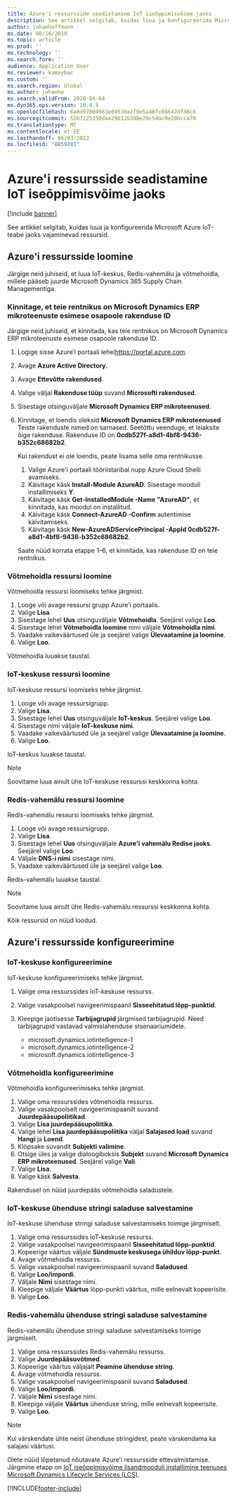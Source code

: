 ```yaml
---
title: Azure'i ressursside seadistamine IoT iseõppimisvõime jaoks
description: See artikkel selgitab, kuidas luua ja konfigureerida Microsoft Azure IoT-teabe jaoks vajaminevad ressursid.
author: johanhoffmann
ms.date: 08/16/2019
ms.topic: article
ms.prod: ''
ms.technology: ''
ms.search.form: ''
audience: Application User
ms.reviewer: kamaybac
ms.custom: ''
ms.search.region: Global
ms.author: johanho
ms.search.validFrom: 2020-04-04
ms.dyn365.ops.version: 10.0.5
ms.openlocfilehash: 6a0d97004963e04530a2f0e5a407c04642dfd8cb
ms.sourcegitcommit: 52b7225350daa29b1263d8e29c54ac9e20bcca70
ms.translationtype: MT
ms.contentlocale: et-EE
ms.lasthandoff: 06/03/2022
ms.locfileid: "8859281"
---
```

# <a name="set-up-azure-resources-for-iot-intelligence"></a>Azure'i ressursside seadistamine IoT iseõppimisvõime jaoks

[!include [banner](../../includes/banner.md)]

See artikkel selgitab, kuidas luua ja konfigureerida Microsoft Azure IoT-teabe jaoks vajaminevad ressursid.

## <a name="create-azure-resources"></a>Azure'i ressursside loomine

Järgige neid juhiseid, et luua IoT-keskus, Redis-vahemälu ja võtmehoidla, millele pääseb juurde Microsoft Dynamics 365 Supply Chain Managementiga.

### <a name="verify-that-the-microsoft-dynamics-erp-microservices-first-party-app-id-is-in-your-tenant"></a>Kinnitage, et teie rentnikus on Microsoft Dynamics ERP mikroteenuste esimese osapoole rakenduse ID

Järgige neid juhiseid, et kinnitada, kas teie rentnikus on Microsoft Dynamics ERP mikroteenuste esimese osapoole rakenduse ID.

1. Logige sisse Azure’i portaali lehel<https://portal.azure.com>.
2. Avage **Azure Active Directory**.
3. Avage **Ettevõtte rakendused**.
4. Valige väljal **Rakenduse tüüp** suvand **Microsofti rakendused**.
5. Sisestage otsinguväljale **Microsoft Dynamics ERP mikroteenused**.
6. Kinnitage, et loendis oleksid **Microsoft Dynamics ERP mikroteenused**. Teiste rakenduste nimed on sarnased. Seetõttu veenduge, et leiaksite õige rakenduse. Rakenduse ID on **0cdb527f-a8d1-4bf8-9436-b352c68682b2**.

    Kui rakendust ei ole loendis, peate lisama selle oma rentnikusse.

    1. Valige Azure'i portaali tööriistaribal nupp Azure Cloud Shelli avamiseks.
    2. Käivitage käsk **Install-Module AzureAD**. Sisestage mooduli installimiseks **Y**.
    3. Käivitage käsk **Get-InstalledModule -Name "AzureAD"**, et kinnitada, kas moodul on installitud.
    4. Käivitage käsk **Connect-AzureAD -Confirm** autentimise käivitamiseks.
    5. Käivitage käsk **New-AzureADServicePrincipal -AppId 0cdb527f-a8d1-4bf8-9436-b352c68682b2**.

    Saate nüüd korrata etappe 1–6, et kinnitada, kas rakenduse ID on teie rentnikus.

### <a name="create-a-key-vault-resource"></a>Võtmehoidla ressursi loomine

Võtmehoidla ressursi loomiseks tehke järgmist.

1. Looge või avage ressursi grupp Azure'i portaalis.
2. Valige **Lisa**.
3. Sisestage lehel **Uus** otsinguväljale **Võtmehoidla**. Seejärel valige **Loo**.
4. Sisestage lehel **Võtmehoidla loomine** nimi väljale **Võtmehoidla nimi**.
5. Vaadake vaikeväärtused üle ja seejärel valige **Ülevaatamine ja loomine**.
6. Valige **Loo**.

Võtmehoidla luuakse taustal.

### <a name="create-an-iot-hub-resource"></a>IoT-keskuse ressursi loomine

IoT-keskuse ressursi loomiseks tehke järgmist.

1. Looge või avage ressursigrupp.
2. Valige **Lisa**.
3. Sisestage lehel **Uus** otsinguväljale **IoT-keskus**. Seejärel valige **Loo**.
4. Sisestage nimi väljale **IoT-keskuse nimi**.
5. Vaadake vaikeväärtused üle ja seejärel valige **Ülevaatamine ja loomine**.
6. Valige **Loo**.

IoT-keskus luuakse taustal.

> [!NOTE]
> Soovitame luua ainult ühe IoT-keskuse ressurssi keskkonna kohta.

### <a name="create-a-redis-cache-resource"></a>Redis-vahemälu ressursi loomine

Redis-vahemälu ressursi loomiseks tehke järgmist.

1. Looge või avage ressursigrupp.
2. Valige **Lisa**.
3. Sisestage lehel **Uus** otsinguväljale **Azure'i vahemälu Redise jaoks**. Seejärel valige **Loo**.
4. Väljale **DNS-i nimi** sisestage nimi.
5. Vaadake vaikeväärtused üle ja seejärel valige **Loo**.

Redis-vahemälu luuakse taustal.

> [!NOTE]
> Soovitame luua ainult ühe Redis-vahemälu ressurssi keskkonna kohta.

Kõik ressursid on nüüd loodud.

## <a name="configure-the-azure-resources"></a>Azure'i ressursside konfigureerimine

### <a name="configure-the-iot-hub"></a>IoT-keskuse konfigureerimine

IoT-keskuse konfigureerimiseks tehke järgmist.

1. Valige oma ressurssides IoT-keskuse ressurss.
2. Valige vasakpoolsel navigeerimispaanil **Sisseehitatud lõpp-punktid**.
3. Kleepige jaotisesse **Tarbijagrupid** järgmised tarbijagrupid. Need tarbijagrupid vastavad valmislahenduse stsenaariumidele.

    + microsoft.dynamics.iotintelligence-1
    + microsoft.dynamics.iotintelligence-2
    + microsoft.dynamics.iotintelligence-3

### <a name="configure-the-key-vault"></a>Võtmehoidla konfigureerimine

Võtmehoidla konfigureerimiseks tehke järgmist.

1. Valige oma ressurssides võtmehoidla ressurss.
2. Valige vasakpoolselt navigeerimispaanilt suvand **Juurdepääsupoliitikad**.
3. Valige **Lisa juurdepääsupoliitika**.
4. Valige lehel **Lisa juurdepääsupoliitika** väljal **Salajased load** suvand **Hangi** ja **Loend**.
5. Klõpsake suvandit **Subjekti valimine**.
6. Otsige üles ja valige dialoogiboksis **Subjekt** suvand **Microsoft Dynamics ERP mikroteenused**. Seejärel valige **Vali**.
7. Valige **Lisa**.
8. Valige käsk **Salvesta**.

Rakendusel on nüüd juurdepääs võtmehoidla saladustele.

### <a name="save-the-iot-hub-connection-string-secret"></a>IoT-keskuse ühenduse stringi saladuse salvestamine

IoT-keskuse ühenduse stringi saladuse salvestamiseks toimige järgmiselt.

1. Valige oma ressurssides IoT-keskuse ressurss.
2. Valige vasakpoolsel navigeerimispaanil **Sisseehitatud lõpp-punktid**.
3. Kopeerige väärtus väljale **Sündmuste keskusega ühilduv lõpp-punkt**.
4. Avage võtmehoidla ressurss.
5. Valige vasakpoolsel navigeerimispaanil suvand **Saladused**.
6. Valige **Loo/impordi**.
7. Väljale **Nimi** sisestage nimi.
8. Kleepige väljale **Väärtus** lõpp-punkti väärtus, mille eelnevalt kopeerisite.
9. Valige **Loo**.

### <a name="save-the-redis-cache-connection-string-secret"></a>Redis-vahemälu ühenduse stringi saladuse salvestamine

Redis-vahemälu ühenduse stringi saladuse salvestamiseks toimige järgmiselt.

1. Valige oma ressurssides Redis-vahemälu ressurss.
2. Valige **Juurdepääsuvõtmed**.
3. Kopeerige väärtus väljajalt **Peamine ühenduse string**.
4. Avage võtmehoidla ressurss.
5. Valige vasakpoolsel navigeerimispaanil suvand **Saladused**.
6. Valige **Loo/impordi**.
7. Väljale **Nimi** sisestage nimi.
8. Kleepige väljale **Väärtus** ühenduse string, mille eelnevalt kopeerisite.
9. Valige **Loo**.

> [!NOTE]
> Kui värskendate ühte neist ühenduse stringidest, peate värskendama ka salajasi väärtusi.

Olete nüüd lõpetanud nõutavate Azure'i ressursside ettevalmistamise. Järgmine etapp on [IoT iseõppimisvõime lisandmooduli installimine teenuses Microsoft Dynamics Lifecycle Services (LCS)](iot-lcs-setup.md).


[!INCLUDE[footer-include](../../includes/footer-banner.md)]

